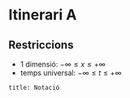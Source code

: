 
# Itinerari A
## Restriccions
- 1 dimensió: $-\infty\leq x \leq +\infty$
- temps universal: $-\infty\leq t \leq +\infty$

```ad-note
title: Notació


```